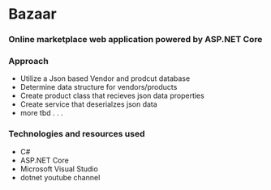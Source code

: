 # Bazaar

### Online marketplace web application powered by ASP.NET Core

### Approach
- Utilize a Json based Vendor and prodcut database
- Determine data structure for vendors/products
- Create product class that recieves json data properties
- Create service that deserialzes json data
- more tbd . . .

### Technologies and resources used
- C#
- ASP.NET Core
- Microsoft Visual Studio
- dotnet youtube channel